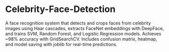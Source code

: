 # Celebrity-Face-Detection
A face recognition system that detects and crops faces from celebrity images using Haar cascades, extracts FaceNet embeddings with DeepFace, and trains SVM, Random Forest, and Logistic Regression models. Achieves ~98% accuracy with GridSearchCV. Includes confusion matrix, heatmap, and model saving with joblib for real-time predictions.
